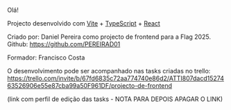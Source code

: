 Olá!

Projecto desenvolvido com [Vite](https://vitejs.dev/) + [TypeScript](https://www.typescriptlang.org/) + [React](https://react.dev/)

Criado por: Daniel Pereira como projecto de frontend para a Flag 2025.
Github: https://github.com/PEREIRAD01

Formador: Francisco Costa

O desenvolvimento pode ser acompanhado nas tasks criadas no trello: https://trello.com/invite/b/67fd6835c72aa774740e86d2/ATTI807dacd1527463526906e55e87cba99a50F961DF/projecto-de-frontend

(link com perfil de edição das tasks - NOTA PARA DEPOIS APAGAR O LINK)
